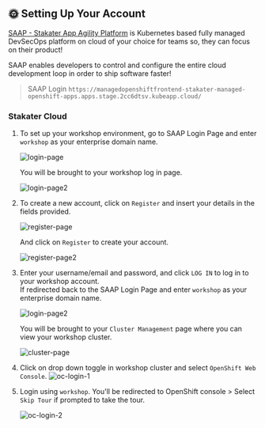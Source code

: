 ## 🌞 Setting Up Your Account

[SAAP - Stakater App Agility Platform](https://docs.cloud.stakater.com/content/sre/introduction/introduction.html) is Kubernetes based fully managed DevSecOps platform on cloud of your choice for teams so, they can focus on their product!

SAAP enables developers to control and configure the entire cloud development loop in order to ship software faster!

> SAAP Login  `https://managedopenshiftfrontend-stakater-managed-openshift-apps.apps.stage.2cc6dtsv.kubeapp.cloud/`

### Stakater Cloud

1. To set up your workshop environment, go to SAAP Login Page and enter `workshop` as your enterprise domain name.

   ![login-page](./images/workshop-login.png)
 
 
 
   You will be brought to your workshop log in page.
   
   ![login-page2](./images/workshop-login2.png)
 
 
 
2. To create a new account, click on `Register` and insert your details in the fields provided. 
 
 
   ![register-page](./images/workshop-register.png)
 

   And click on `Register` to create your account.

   ![register-page2](./images/workshop-register2.png)


3. Enter your username/email and password, and click `LOG IN` to log in to your workshop account.  
   If redirected back to the SAAP Login Page and enter `workshop` as your enterprise domain name.
 
 
   ![login-page2](./images/workshop-login3.png)
 
 
   You will be brought to your `Cluster Management` page where you can view your workshop cluster.


   ![cluster-page](./images/cluster-management-page.png)


4. Click on drop down toggle in workshop cluster and select `OpenShift Web Console`. 
   ![oc-login-1](./images/oc-login-1.png)  

5. Login using `workshop`. You'll be redirected to OpenShift console > Select `Skip Tour` if prompted to take the tour.  

   ![oc-login-2](./images/oc-login-2.png)  

 

  

  
  
 
 
 
 
